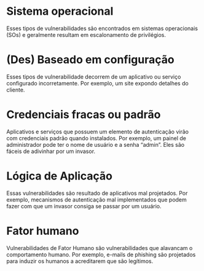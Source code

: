 # Sistema operacional
Esses tipos de vulnerabilidades são encontrados em sistemas operacionais (SOs) e geralmente resultam em escalonamento de privilégios.

# (Des) Baseado em configuração
Esses tipos de vulnerabilidade decorrem de um aplicativo ou serviço configurado incorretamente. Por exemplo, um site expondo detalhes do cliente.

# Credenciais fracas ou padrão
Aplicativos e serviços que possuem um elemento de autenticação virão com credenciais padrão quando instalados. Por exemplo, um painel de administrador pode ter o nome de usuário e a senha “admin”. Eles são fáceis de adivinhar por um invasor. 

# Lógica de Aplicação
Essas vulnerabilidades são resultado de aplicativos mal projetados. Por exemplo, mecanismos de autenticação mal implementados que podem fazer com que um invasor consiga se passar por um usuário.

# Fator humano
Vulnerabilidades de Fator Humano são vulnerabilidades que alavancam o comportamento humano. Por exemplo, e-mails de phishing são projetados para induzir os humanos a acreditarem que são legítimos.
